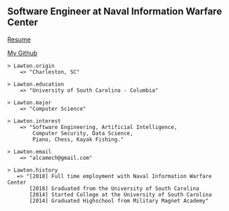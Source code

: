 ## Software Engineer at Naval Information Warfare Center
[Resume](https://github.com/LawtonM/LawtonM.github.io/blob/master/lmizell_resume_2021_v1.pdf)

[My Github](https://github.com/Alcamech)

    > Lawton.origin
        => "Charleston, SC"

    > Lawton.education
        => "University of South Carolina - Columbia"

    > Lawton.major
        => "Computer Science"

    > Lawton.interest
        => "Software Engineering, Artificial Intelligence, 
            Computer Security, Data Science,
            Piano, Chess, Kayak Fishing."

    > Lawton.email
        => "alcamech@gmail.com"
        
    > Lawton.history
       => "[2018] Full time employment with Naval Information Warfare Center 
           [2018] Graduated from the University of South Carolina
           [2014] Started College at the University of South Carolina
           [2014] Graduated Highschool from Military Magnet Academy"
